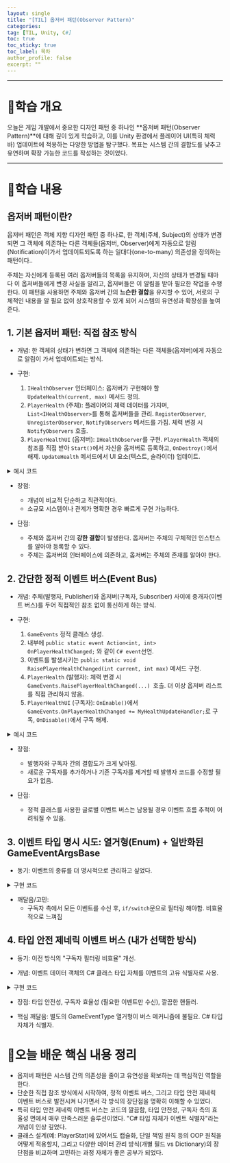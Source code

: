 ```yaml
---
layout: single
title: "[TIL] 옵저버 패턴(Observer Pattern)"
categories:
tag: [TIL, Unity, C#]
toc: true
toc_sticky: true
toc_label: 목차
author_profile: false
excerpt: ""
---
```


---

# 📕학습 개요

오늘은 게임 개발에서 중요한 디자인 패턴 중 하나인 **옵저버 패턴(Observer Pattern)**에 대해 깊이 있게 학습하고, 이를 Unity 환경에서 플레이어 UI(특히 체력 바) 업데이트에 적용하는 다양한 방법을 탐구했다. 목표는 시스템 간의 결합도를 낮추고 유연하며 확장 가능한 코드를 작성하는 것이었다.

---

# 📖학습 내용

## 옵저버 패턴이란?

옵저버 패턴은 객체 지향 디자인 패턴 중 하나로, 한 객체(주체, Subject)의 상태가 변경되면 그 객체에 의존하는 다른 객체들(옵저버, Observer)에게 자동으로 알림(Notification)이가서 업데이트되도록 하는 일대다(one-to-many) 의존성을 정의하는 패턴이다..

주체는 자신에게 등록된 여러 옵저버들의 목록을 유지하며, 자신의 상태가 변경될 때마다 이 옵저버들에게 변경 사실을 알리고, 옵저버들은 이 알림을 받아 필요한 작업을 수행한다. 이 패턴을 사용하면 주체와 옵저버 간의 **느슨한 결합**을 유지할 수 있어, 서로의 구체적인 내용을 알 필요 없이 상호작용할 수 있게 되어 시스템의 유연성과 확장성을 높여준다.

## 1. 기본 옵저버 패턴: 직접 참조 방식

- 개념: 한 객체의 상태가 변하면 그 객체에 의존하는 다른 객체들(옵저버)에게 자동으로 알림이 가서 업데이트되는 방식.

- 구현:
  1. `IHealthObserver` 인터페이스: 옵저버가 구현해야 할 `UpdateHealth(current, max)` 메서드 정의.
  2. `PlayerHealth` (주체): 플레이어의 체력 데이터를 가지며, `List<IHealthObserver>`를 통해 옵저버들을 관리. `RegisterObserver`, `UnregisterObserver`, `NotifyObservers` 메서드를 가짐. 체력 변경 시 `NotifyObservers` 호출.
  3. `PlayerHealthUI` (옵저버): `IHealthObserver`를 구현. `PlayerHealth` 객체의 참조를 직접 받아 `Start()`에서 자신을 옵저버로 등록하고, `OnDestroy()`에서 해제. `UpdateHealth` 메서드에서 UI 요소(텍스트, 슬라이더) 업데이트.

<details>
<summary>예시 코드</summary>
<div markdown="1">

```c#
// 옵저버 인터페이스
public interface IHealthObserver
{
    void UpdateHealth(int currentHealth, int maxHealth);
}

// 주체 (PlayerHealth)
public class PlayerHealth : MonoBehaviour
{
    private List<IHealthObserver> _observers = new List<IHealthObserver>();
    private int _currentHealth;
    private int _maxHealth = 100;

    public void RegisterObserver(IHealthObserver observer)
    {
        if (!_observers.Contains(observer))
            _observers.Add(observer);
    }

    public void UnregisterObserver(IHealthObserver observer)
    {
        if (_observers.Contains(observer))
            _observers.Remove(observer);
    }

    private void NotifyObservers()
    {
        foreach (var observer in _observers)
        {
            observer.UpdateHealth(_currentHealth, _maxHealth);
        }
    }

    public void TakeDamage(int damage)
    {
        _currentHealth -= damage;
        NotifyObservers();
    }
}

// 옵저버 (PlayerHealthUI)
public class PlayerHealthUI : MonoBehaviour, IHealthObserver
{
    public PlayerHealth playerHealthSubject; // 인스펙터에서 할당
    public Text healthText;

    void Start()
    {
        playerHealthSubject?.RegisterObserver(this);
    }

    void OnDestroy()
    {
        playerHealthSubject?.UnregisterObserver(this);
    }

    public void UpdateHealth(int currentHealth, int maxHealth)
    {
        healthText.text = $"HP: {currentHealth} / {maxHealth}";
    }
}
```

</div>
</details>

- 장점:

  - 개념이 비교적 단순하고 직관적이다.
  - 소규모 시스템이나 관계가 명확한 경우 빠르게 구현 가능하다.

- 단점:
  - 주체와 옵저버 간의 **강한 결합**이 발생한다. 옵저버는 주체의 구체적인 인스턴스를 알아야 등록할 수 있다.
  - 주체는 옵저버의 인터페이스에 의존하고, 옵저버는 주체의 존재를 알아야 한다.

## 2. 간단한 정적 이벤트 버스(Event Bus)

- 개념: 주체(발행자, Publisher)와 옵저버(구독자, Subscriber) 사이에 중개자(이벤트 버스)를 두어 직접적인 참조 없이 통신하게 하는 방식.

- 구현:

  1. `GameEvents` 정적 클래스 생성.
  2. 내부에 `public static event Action<int, int> OnPlayerHealthChanged;` 와 같이 `C# event`선언.
  3. 이벤트를 발생시키는 `public static void RaisePlayerHealthChanged(int current, int max)` 메서드 구현.
  4. `PlayerHealth` (발행자): 체력 변경 시 `GameEvents.RaisePlayerHealthChanged(...) `호출. 더 이상 옵저버 리스트를 직접 관리하지 않음.
  5. `PlayerHealthUI` (구독자): `OnEnable()`에서 `GameEvents.OnPlayerHealthChanged += MyHealthUpdateHandler;`로 구독, `OnDisable()`에서 구독 해제.

<details>
<summary>예시 코드</summary>
<div markdown="1">

```c#
  // 이벤트 버스 (GameEvents)
  public static class GameEvents
  {
    public static event Action<int, int> OnPlayerHealthChanged;

    public static void RaisePlayerHealthChanged(int currentHealth, int maxHealth)
    {
        OnPlayerHealthChanged?.Invoke(currentHealth, maxHealth);
    }
  }


// 발행자 (PlayerHealth) - 일부
public class PlayerHealth : MonoBehaviour
{
private int _currentHealth;
private int _maxHealth = 100;

    public void TakeDamage(int damage)
    {
        _currentHealth -= damage;
        // ...
        GameEvents.RaisePlayerHealthChanged(_currentHealth, _maxHealth);
    }

}

// 구독자 (PlayerHealthUI) - 일부
public class PlayerHealthUI : MonoBehaviour
{
public Text healthText;

    void OnEnable()
    {
        GameEvents.OnPlayerHealthChanged += HandleHealthChanged;
    }

    void OnDisable()
    {
        GameEvents.OnPlayerHealthChanged -= HandleHealthChanged;
    }

    private void HandleHealthChanged(int currentHealth, int maxHealth)
    {
        healthText.text = $"HP: {currentHealth} / {maxHealth}";
    }

}
```

</div>
</details>

- 장점:

  - 발행자와 구독자 간의 결합도가 크게 낮아짐.
  - 새로운 구독자를 추가하거나 기존 구독자를 제거할 때 발행자 코드를 수정할 필요가 없음.

- 단점:

  - 정적 클래스를 사용한 글로벌 이벤트 버스는 남용될 경우 이벤트 흐름 추적이 어려워질 수 있음.

## 3. 이벤트 타입 명시 시도: 열거형(Enum) + 일반화된 GameEventArgsBase

- 동기: 이벤트의 종류를 더 명시적으로 관리하고 싶었다.

<details>
<summary>구현 코드</summary>
<div markdown="1">

```c#
public enum GameEventType { PlayerHealthChanged, PlayerDied }

public abstract class GameEventArgsBase
{
    public GameEventType Type { get; protected set; }
}

public class PlayerHealthChangedEventArgs : GameEventArgsBase
{
    public int CurrentHealth { get; }
    public int MaxHealth { get; }
    public PlayerHealthChangedEventArgs(int current, int max)
    {
        Type = GameEventType.PlayerHealthChanged;
        CurrentHealth = current; MaxHealth = max;
    }
}
// 이벤트 버스는 Action<GameEventArgsBase> OnGameEvent; 를 가짐

// 구독자 (PlayerHealthUI) - 핸들러 부분
private void HandleGameEvent(GameEventArgsBase eventArgs)
{
    if (eventArgs.Type == GameEventType.PlayerHealthChanged)
    {
        if (eventArgs is PlayerHealthChangedEventArgs healthArgs)
        {
            // healthArgs.CurrentHealth, healthArgs.MaxHealth 사용
            healthText.text = $"HP: {healthArgs.CurrentHealth} / {healthArgs.MaxHealth}";
        }
    }
    // else if (eventArgs.Type == GameEventType.PlayerDied) { ... }
}
```

</div>
</details>

- 깨달음/고민:
  - 구독자 측에서 모든 이벤트를 수신 후, `if/switch`문으로 필터링 해야함. 비효율적으로 느껴짐

## 4. 타입 안전 제네릭 이벤트 버스 (내가 선택한 방식)

- 동기: 이전 방식의 "구독자 필터링 비효율" 개선.

- 개념: 이벤트 데이터 객체의 C# 클래스 타입 자체를 이벤트의 고유 식별자로 사용.

<details>
<summary>구현 코드</summary>
<div markdown="1">

```c#
public static class EventBus
{
    // 이벤트 타입을 키로, 해당 이벤트 타입의 핸들러(delegate)를 값으로 저장하는 딕셔너리
    private static readonly Dictionary<Type, Delegate> eventDict
        = new Dictionary<Type, Delegate>();

    //특정 타입의 이벤트를 구독하는 메서드
    public static void Subscribe<TEvent>(Action<TEvent> handler)
    {
        Type eventType = typeof(TEvent);
        if(eventDict.TryGetValue(eventType, out Delegate existingHandler))
        {
            //이미 해당 타입의 핸들러가 존재하면, 델리게이트에 추가
            eventDict[eventType] = Delegate.Combine(existingHandler, handler);
        }
        else
        {
            //새로운 타입의 핸들러라면, 딕셔너리에 새로 추가
            eventDict[eventType] = handler;
        }
    }

    //특정 타입의 이벤트 구독을 해제하는 메서드
    public static void UnSubscribe<TEvent>(Action<TEvent> handler)
    {
        Type eventType = typeof(TEvent);

        if(eventDict.TryGetValue(eventType, out Delegate existingHandler))
        {
            Delegate newHandler = Delegate.Remove(existingHandler, handler);
            if(newHandler == null)
            {   //해당 타입의 핸들러가 모두 제거되었을 경우
                eventDict.Remove(eventType);
            }
            else
            {
                eventDict[eventType] = newHandler;
                // Debug.Log($"[EventBus] Unsubscribed from {eventType.Name}");
            }
        }
    }


    //특정 타입의 이벤트를 발행하는 메서드
    public static void Raise<TEvent>(TEvent eventArgs)
    {
        Type eventType = typeof(TEvent);
        if(eventDict.TryGetValue(eventType, out Delegate existingHandler))
        {   //저장된 델리게이트를 원래의 Action<TEvent> 타입으로 캐스팅하여 호출
            (existingHandler as Action<TEvent>)?.Invoke(eventArgs);
        }
        else
        {
            Debug.LogWarning($"[EventBus] No subscribers for event {eventType.Name}");
        }
    }
}
```

</div>
</details>

- 장점: 타입 안전성, 구독자 효율성 (필요한 이벤트만 수신), 깔끔한 핸들러.

- 핵심 깨달음: 별도의 GameEventType 열거형이 버스 메커니즘에 불필요. C# 타입 자체가 식별자.

# 🏁오늘 배운 핵심 내용 정리

- 옵저버 패턴은 시스템 간의 의존성을 줄이고 유연성을 확보하는 데 핵심적인 역할을 한다.
- 단순한 직접 참조 방식에서 시작하여, 정적 이벤트 버스, 그리고 타입 안전 제네릭 이벤트 버스로 발전시켜 나가면서 각 방식의 장단점을 명확히 이해할 수 있었다.
- 특히 타입 안전 제네릭 이벤트 버스는 코드의 깔끔함, 타입 안전성, 구독자 측의 효율성 면에서 매우 만족스러운 솔루션이었다. "C# 타입 자체가 이벤트 식별자"라는 개념이 인상 깊었다.
- 클래스 설계(예: PlayerStat)에 있어서도 캡슐화, 단일 책임 원칙 등의 OOP 원칙을 어떻게 적용할지, 그리고 다양한 데이터 관리 방식(개별 필드 vs Dictionary)의 장단점을 비교하며 고민하는 과정 자체가 좋은 공부가 되었다.
